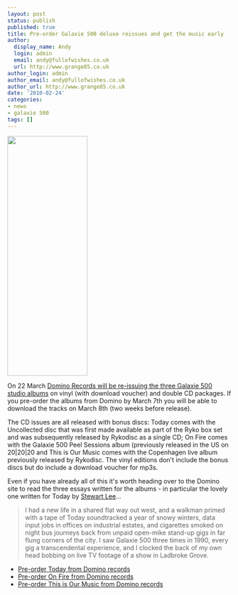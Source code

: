```yaml
---
layout: post
status: publish
published: true
title: Pre-order Galaxie 500 deluxe reissues and get the music early
author:
  display_name: Andy
  login: admin
  email: andy@fullofwishes.co.uk
  url: http://www.grange85.co.uk
author_login: admin
author_email: andy@fullofwishes.co.uk
author_url: http://www.grange85.co.uk
date: '2010-02-24'
categories:
- news
- galaxie 500
tags: []
---
```

<p><img src="https://www.fullofwishes.co.uk/wp/wp-content/uploads/2010/02/dominoreissuessleeves.jpg" alt="" title="dominoreissuessleeves" width="180" height="540" class="alignright size-full wp-image-1830" />
<p>On 22 March <a href="http://dominorecordco.com/artists/galaxie-500/">Domino Records will be re-issuing the three Galaxie 500 studio albums</a> on vinyl (with download voucher) and double CD packages. If you pre-order the albums from Domino by March 7th you will be able to download the tracks on March 8th (two weeks before release).</p>
<p>The CD issues are all released with bonus discs: Today comes with the Uncollected disc that was first made available as part of the Ryko box set and was subsequently released by Rykodisc as a single CD; On Fire comes with the Galaxie 500 Peel Sessions album (previously released in the US on 20|20|20 and This is Our Music comes with the Copenhagen live album previously released by Rykodisc. The vinyl editions don't include the bonus discs but do include a download voucher for mp3s.</p>
<p>Even if you have already all of this it's worth heading over to the Domino site to read the three essays written for the albums - in particular the lovely one written for Today by <a href="http://www.stewartlee.co.uk/">Stewart Lee</a>...</p>
<blockquote><p>I had a new life in a shared flat way out west, and a walkman primed with a tape of Today soundtracked a year of snowy winters, data input jobs in offices on industrial estates, and cigarettes smoked on night bus journeys back from unpaid open-mike stand-up gigs in far flung corners of the city. I saw Galaxie 500 three times in 1990, every gig a transcendental experience, and I clocked the back of my own head bobbing on live TV footage of a show in Ladbroke Grove.</p></blockquote>
<ul>
<li><a href="http://dominorecordco.com/uk/reissues/16-02-10/today-deluxe-edition/">Pre-order Today from Domino records</a></li>
<li><a href="http://dominorecordco.com/uk/reissues/16-02-10/on-fire-deluxe-edition/">Pre-order On Fire from Domino records</a></li>
<li><a href="http://dominorecordco.com/uk/reissues/16-02-10/this-is-our-music-deluxe-edition/">Pre-order This is Our Music from Domino records</a></li>
</ul>
<p>
